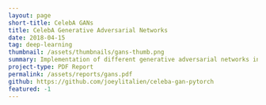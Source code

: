 ```yaml
---
layout: page
short-title: CelebA GANs
title: CelebA Generative Adversarial Networks
date: 2018-04-15
tag: deep-learning
thumbnail: /assets/thumbnails/gans-thumb.png
summary: Implementation of different generative adversarial networks in PyTorch for small CelebA face generation.
project-type: PDF Report
permalink: /assets/reports/gans.pdf
github: https://github.com/joeylitalien/celeba-gan-pytorch
featured: -1
---
```

